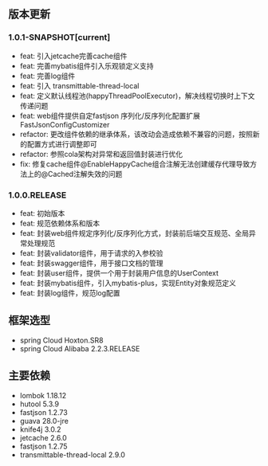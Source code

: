 ## 版本更新

### 1.0.1-SNAPSHOT[current]
- feat: 引入jetcache完善cache组件
- feat: 完善mybatis组件引入乐观锁定义支持
- feat: 完善log组件
- feat: 引入 transmittable-thread-local
- feat: 定义默认线程池(happyThreadPoolExecutor)，解决线程切换时上下文传递问题
- feat: web组件提供自定fastjson 序列化/反序列化配置扩展FastJsonConfigCustomizer
- refactor: 更改组件依赖的继承体系，该改动会造成依赖不兼容的问题，按照新的配置方式进行调整即可
- refactor: 参照cola架构对异常和返回值封装进行优化
- fix: 修复cache组件@EnableHappyCache组合注解无法创建缓存代理导致方法上的@Cached注解失效的问题

### 1.0.0.RELEASE 
- feat: 初始版本
- feat: 规范依赖体系和版本
- feat: 封装web组件规定序列化/反序列化方式，封装前后端交互规范、全局异常处理规范
- feat: 封装validator组件，用于请求的入参校验
- feat: 封装swagger组件，用于接口文档的管理
- feat: 封装user组件，提供一个用于封装用户信息的UserContext
- feat: 封装mybatis组件，引入mybatis-plus，实现Entity对象规范定义
- feat: 封装log组件，规范log配置

## 框架选型
- spring Cloud Hoxton.SR8
- spring Cloud Alibaba 2.2.3.RELEASE

## 主要依赖
- lombok 1.18.12
- hutool 5.3.9
- fastjson 1.2.73
- guava 28.0-jre
- knife4j 3.0.2
- jetcache 2.6.0
- fastjson 1.2.75
- transmittable-thread-local 2.9.0